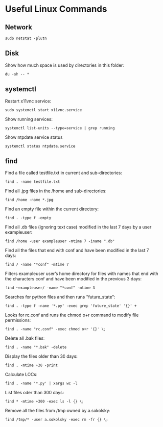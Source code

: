 # Useful Linux Commands

## Network

```
sudo netstat -plutn
```

## Disk

Show how much space is used by directories in this folder:

```
du -sh -- *
```

## systemctl

Restart x11vnc service:

```
sudo systemctl start x11vnc.service
```

Show running services:

```
systemctl list-units --type=service | grep running
```

Show ntpdate service status

```
systemctl status ntpdate.service
```

## find

Find a file called testfile.txt in current and sub-directories:
```
find . -name testfile.txt
```

Find all .jpg files in the /home and sub-directories:
```
find /home -name *.jpg
```

Find an empty file within the current directory:
```
find . -type f -empty
```

Find all .db files (ignoring text case) modified in the last 7 days by a user
exampleuser:
```
find /home -user exampleuser -mtime 7 -iname ".db"
```

Find all the files that end with conf and have been modified in the last 7 days:
```
find / -name "*conf" -mtime 7
```
Filters exampleuser user’s home directory for files with names that end with the
characters conf and have been modified in the previous 3 days:
```
find ~exampleuser/ -name "*conf" -mtime 3
```

Searches for python files and then runs "future_state":
```
find . -type f -name '*.py' -exec grep 'future_state' '{}' +
```

Looks for rc.conf and runs the chmod o+r command to modify file permissions:
```
find . -name "rc.conf" -exec chmod o+r '{}' \;
```

Delete all .bak files:
```
find . -name "*.bak" -delete
```

Display the files older than 30 days:
```
find . -mtime +30 -print
```

Calculate LOCs:
```
find . -name '*.py' | xargs wc -l
```

List files oder than 300 days:
```
find * -mtime +300 -exec ls -l {} \;
```
Remove all the files from /tmp owned by a.sokolsky:
```
find /tmp/* -user a.sokolsky -exec rm -fr {} \;
```
